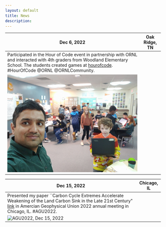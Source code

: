 ```yaml
---
layout: default
title: News 
description: 
---
```



| Dec 6, 2022| Oak Ridge, TN|
|---|---|
|Participated in the Hour of Code event in partnership with ORNL and interacted with 4th graders from Woodland Elementary School. The students created games at [hourofcode](https://hourofcode.com/us/learn). #HourOfCode @ORNL @ORNLCommunity.  
|![Hour of Code, Dec 6, 2022](./assets/images/news/hour_of_code.jpg) |


| Dec 15, 2022| Chicago, IL|
|---|---|
|Presented my paper ``Carbon Cycle Extremes Accelerate Weakening of the Land Carbon Sink in the Late 21st Century" [link](https://doi.org/10.5194/bg-2022-178) in Amercian Geophysical Union 2022 annual meeting in Chicago, IL. #AGU2022.  
|![AGU2022, Dec 15, 2022](./assets/images/news/agu22.jpg) |

